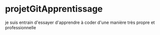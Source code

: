 # projetGitApprentissage
je suis entrain d'essayer d'apprendre à coder d'une manière très propre et professionnelle
